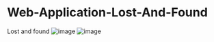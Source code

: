 # Web-Application-Lost-And-Found
Lost and found
![image](https://github.com/MishraKishan11/Web-Application-Lost-And-Found/assets/144704956/4fae20ec-93e0-4dbf-bca7-ec9795e05b3d)
![image](https://github.com/MishraKishan11/Web-Application-Lost-And-Found/assets/144704956/bd35a404-e686-4d2a-9be5-80efc167a619)

